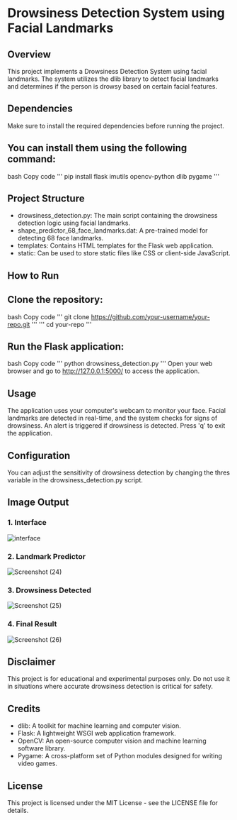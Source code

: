 # Drowsiness Detection System using Facial Landmarks
## Overview
This project implements a Drowsiness Detection System using facial landmarks. 
The system utilizes the dlib library to detect facial landmarks and determines if the person is drowsy based on certain facial features.

## Dependencies
Make sure to install the required dependencies before running the project. 

## You can install them using the following command:
bash
Copy code
''' pip install flask imutils opencv-python dlib pygame '''

## Project Structure

* drowsiness_detection.py: The main script containing the drowsiness detection logic using facial landmarks.
* shape_predictor_68_face_landmarks.dat: A pre-trained model for detecting 68 face landmarks.
* templates: Contains HTML templates for the Flask web application.
* static: Can be used to store static files like CSS or client-side JavaScript.

## How to Run
## Clone the repository:
bash
Copy code
''' git clone https://github.com/your-username/your-repo.git '''
''' cd your-repo '''

## Run the Flask application:
bash
Copy code
''' python drowsiness_detection.py '''
Open your web browser and go to http://127.0.0.1:5000/ to access the application.

## Usage
The application uses your computer's webcam to monitor your face.
Facial landmarks are detected in real-time, and the system checks for signs of drowsiness.
An alert is triggered if drowsiness is detected.
Press 'q' to exit the application.

## Configuration
You can adjust the sensitivity of drowsiness detection by changing the thres variable in the drowsiness_detection.py script.

## Image Output
### 1. Interface
![interface](https://github.com/gb3801/Driver-Drowsiness-detection-system/assets/98964593/3364a3ba-f305-44cf-9e2d-7301b80424c2)

### 2. Landmark Predictor
![Screenshot (24)](https://github.com/gb3801/Driver-Drowsiness-detection-system/assets/98964593/31fe96a7-ef92-45d5-88e4-aea83fb13815)

### 3. Drowsiness Detected
![Screenshot (25)](https://github.com/gb3801/Driver-Drowsiness-detection-system/assets/98964593/ec3e0baf-f200-4f00-bfcd-abe4cc026a69)

### 4. Final Result
![Screenshot (26)](https://github.com/gb3801/Driver-Drowsiness-detection-system/assets/98964593/98e47c27-b6bc-4914-b2eb-e1bda77c5c66)

## Disclaimer
This project is for educational and experimental purposes only. 
Do not use it in situations where accurate drowsiness detection is critical for safety.

## Credits
* dlib: A toolkit for machine learning and computer vision.
* Flask: A lightweight WSGI web application framework.
* OpenCV: An open-source computer vision and machine learning software library.
* Pygame: A cross-platform set of Python modules designed for writing video games.

## License
This project is licensed under the MIT License - see the LICENSE file for details.
